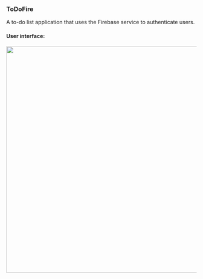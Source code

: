 ### ToDoFire

A to-do list application that uses the Firebase service to authenticate users.

#### User interface:

<img src="https://github.com/nikolaevnikita/ToDoFire/blob/master/ToDoFire_screen.png" width="600">
